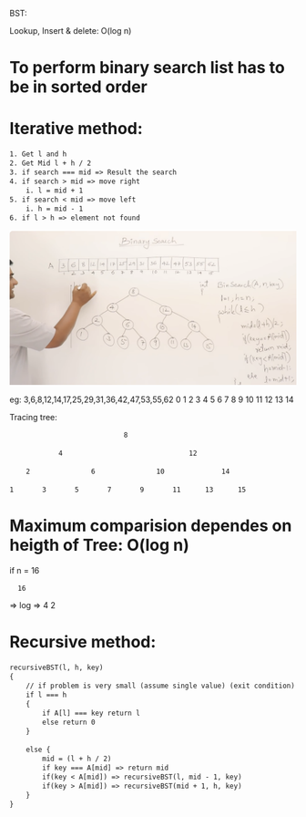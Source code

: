 BST:

Lookup, Insert & delete: O(log n)

# To perform binary search list has to be in sorted order
# Iterative method:
    1. Get l and h
    2. Get Mid l + h / 2
    3. if search === mid => Result the search 
    4. if search > mid => move right
        i. l = mid + 1
    5. if search < mid => move left
        i. h = mid - 1
    6. if l > h => element not found


![alt text](image.png)

eg: 3,6,8,12,14,17,25,29,31,36,42,47,53,55,62
    0 1 2 3  4  5  6  7  8  9  10 11 12 13 14     

Tracing tree:

                                8

                4                               12

        2               6               10              14

    1       3       5       7       9       11      13      15

# Maximum comparision dependes on heigth of Tree: O(log n)


if n = 16

      16
=> log    => 4
      2


# Recursive method:
```
recursiveBST(l, h, key)
{
    // if problem is very small (assume single value) (exit condition)
    if l === h
    {
        if A[l] === key return l
        else return 0
    }

    else {
        mid = (l + h / 2)
        if key === A[mid] => return mid
        if(key < A[mid]) => recursiveBST(l, mid - 1, key)
        if(key > A[mid]) => recursiveBST(mid + 1, h, key)
    }
}

```